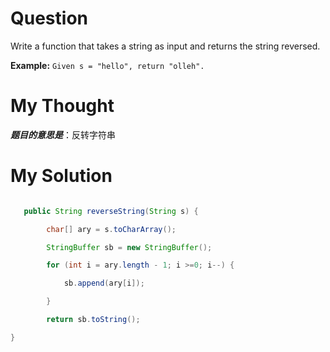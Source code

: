 # Question

Write a function that takes a string as input and returns the string reversed.

**Example:**
`Given s = "hello", return "olleh".`

# My Thought

***题目的意思是***：反转字符串



# My Solution



```java

   public String reverseString(String s) {

        char[] ary = s.toCharArray();

        StringBuffer sb = new StringBuffer();

        for (int i = ary.length - 1; i >=0; i--) {

            sb.append(ary[i]);

        }

        return sb.toString();

}

```
